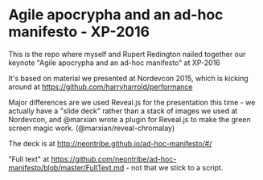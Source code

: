 Agile apocrypha and an ad-hoc manifesto - XP-2016
===========
This is the repo where myself and Rupert Redington nailed together our keynote "Agile apocrypha and an ad-hoc manifesto" at XP-2016

It's based on material we presented at Nordevcon 2015, which is kicking around at https://github.com/harryharrold/performance

Major differences are we used Reveal.js for the presentation this time - we actually have a "slide deck" rather than a stack of images we used at Nordevcon, and @marxian wrote a plugin for Reveal.js to make the green screen magic work. (@marxian/reveal-chromalay)

The deck is at http://neontribe.github.io/ad-hoc-manifesto/#/

"Full text"  at https://github.com/neontribe/ad-hoc-manifesto/blob/master/FullText.md - not that we stick to a script.
